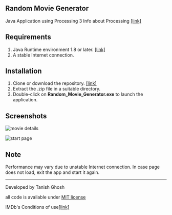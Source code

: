 ## Random Movie Generator

Java Application using Processing 3
Info about Processing [[link]](https://en.wikipedia.org/wiki/Processing_(programming_language))

## Requirements

1. Java Runtime environment 1.8 or later. [[link]](https://www.java.com/en/download/)
2. A stable Internet connection.


## Installation

1. Clone or download the repository. [[link]](https://github.com/tanishghosh/Random-Movie-Generator/archive/master.zip)
2. Extract the .zip file in a suitable directory.
3. Double-click on **Random\_Movie\_Generator.exe** to launch the application.

## Screenshots
![movie details](https://user-images.githubusercontent.com/38141788/79212374-2c678580-7e65-11ea-824b-831af5db2062.png)

![start page](https://user-images.githubusercontent.com/38141788/79212622-823c2d80-7e65-11ea-833a-02073d37daf4.png)



## Note
Performance may vary due to unstable Internet connection. 
In case page does not load, exit the app and start it again.


---
Developed by Tanish Ghosh

all code is available under [MIT license](https://opensource.org/licenses/MIT)

IMDb's Conditions of use[[link]](https://pastebin.com/raw/3kcgRrUk])

